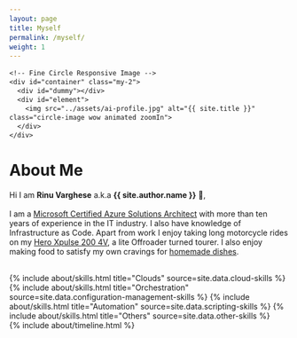 ```yaml
---
layout: page
title: Myself
permalink: /myself/
weight: 1
---
```


<div class="row justify-content-left align-items-left p-4">
  <div class="col-lg-4 col-md-6 text-center mt-4">

    <!-- Fine Circle Responsive Image -->
    <div id="container" class="my-2">
      <div id="dummy"></div>
      <div id="element">
        <img src="../assets/ai-profile.jpg" alt="{{ site.title }}" class="circle-image wow animated zoomIn">
      </div>
    </div>
    
  </div>
</div>

# **About Me**

Hi I am **Rinu Varghese** a.k.a **{{ site.author.name }}** :wave:,<br><br>
  I am a [Microsoft Certified Azure Solutions Architect](https://www.credly.com/badges/b25632ce-268d-4712-b0dd-cf1743008d70) with more than ten years of experience in the IT industry. I also have knowledge of Infrastructure as Code. Apart from work I enjoy taking long motorcycle rides on my [Hero Xpulse 200 4V](https://www.heromotocorp.com/en-in/motorcycles/performance/xpulse-200-4v.html), a lite Offroader turned tourer. I also enjoy making food to satisfy my own cravings for [homemade dishes](./recipes.html).<br><br>

<div class="row">
{% include about/skills.html title="Clouds" source=site.data.cloud-skills %}
{% include about/skills.html title="Orchestration" source=site.data.configuration-management-skills %}
{% include about/skills.html title="Automation" source=site.data.scripting-skills %}
{% include about/skills.html title="Others" source=site.data.other-skills %}

</div>

<div class="row">
{% include about/timeline.html %}
</div>